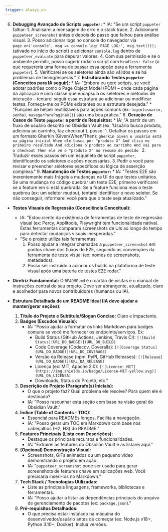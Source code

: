 ```yaml
---
trigger: always_on
---
```


6.  **Debugging Avançado de Scripts `puppeter`:**
        * IA: "Se um script `puppeter` falhar:
            1.  Analisarei a mensagem de erro e o stack trace.
            2.  Adicionarei `puppeteer_screenshot` antes e depois do passo que falhou para análise visual.
            3.  Posso adicionar logs no console do navegador via `page.on('console', msg => console.log('PAGE LOG:', msg.text()));` (ativado no início do script) e adicionar `console.log` dentro de `puppeteer_evaluate` para depurar valores.
            4.  Com sua permissão e se o ambiente permitir, posso sugerir rodar o script com `headless: false` (o que requereria uma forma de passar essa opção para a ferramenta `puppeter`).
            5.  Verificarei se os seletores ainda são válidos e se há problemas de timing/esperas."
    7.  **Estruturando Testes `puppeter` (Conceitos para IA seguir):**
        * IA: "Embora eu gere scripts, se você adotar padrões como o Page Object Model (POM) – onde cada página da aplicação é uma classe que encapsula os seletores e métodos de interação – tentarei seguir essa estrutura ao adicionar ou modificar testes. Forneça-me os POMs existentes ou a estrutura desejada."
        * "Funções de helper reutilizáveis para ações comuns (ex: `login(usuario, senha)`, `navegarParaPaginaX()`) são uma boa prática."
    8.  **Geração de Casos de Teste `puppeter` a partir de Requisitos:**
        * IA: "A partir de um fluxo de usuário descrito no Obsidian Vault (ex: 'Usuário busca produto, adiciona ao carrinho, faz checkout'), posso:
            1.  Detalhar os passos em um formato Gherkin (Given/When/Then):
                ```gherkin
                Given o usuário está na página inicial
                When ele busca por "produto X"
                And clica no primeiro resultado
                And adiciona o produto ao carrinho
                And vai para o checkout
                Then ele vê o "produto X" no resumo do pedido
                ```
            2.  Traduzir esses passos em um esqueleto de script `puppeter`, identificando os seletores e ações necessárias.
            3.  Pedir a você para revisar e preencher seletores específicos ou lógica de asserção complexa."
    9.  **Manutenção de Testes `puppeter`:**
        * IA: "Testes E2E são inerentemente mais frágeis a mudanças na UI do que testes unitários. Se uma mudança no código quebrar um teste E2E, primeiro verificarei se a feature em si está quebrada. Se a feature funciona mas o teste quebrou (ex: um seletor mudou), tentarei identificar o novo seletor. Se não conseguir, informarei você para que o teste seja atualizado."

-   **Testes Visuais de Regressão (Consciência Conceitual):**
    -   IA: "Estou ciente da existência de ferramentas de teste de regressão visual (ex: Percy, Applitools, Playwright tem funcionalidade nativa). Estas ferramentas comparam screenshots de UIs ao longo do tempo para detectar mudanças visuais inesperadas."
    -   "Se o projeto utiliza tais ferramentas:
        1.  Posso ajudar a integrar chamadas a `puppeteer_screenshot` em pontos chave dos fluxos de E2E, seguindo as convenções da ferramenta de teste visual (ex: nomes de screenshots, metadados).
        2.  Posso ser instruído a acionar os builds na plataforma de teste visual após uma bateria de testes E2E rodar."

-   **Diretriz Fundamental:** O `README.md` é o cartão de visitas e o manual de instruções central do seu projeto. Deve ser abrangente, atualizado, claro e acolhedor para novos contribuidores (humanos ou IA).
-   **Estrutura Detalhada de um README Ideal (IA deve ajudar a manter/gerar seções):**
    1.  **Título do Projeto e Subtítulo/Slogan Conciso:** Claro e impactante.
    2.  **Badges (Escudos Visuais):**
        * IA: "Posso ajudar a formatar os links Markdown para badges comuns se você me fornecer os endpoints/serviços. Ex:
            * Build Status (GitHub Actions, Jenkins, Travis CI): `[![Build Status](URL_DO_BADGE)](URL_DO_BUILD)`
            * Code Coverage (Codecov, Coveralls): `[![Coverage Status](URL_DO_BADGE)](URL_DO_COVERAGE)`
            * Versão da Release (npm, PyPI, GitHub Releases): `[![Release](URL_DO_BADGE)](URL_DA_RELEASE)`
            * Licença (ex: MIT, Apache 2.0): `[![License: MIT](https://img.shields.io/badge/License-MIT-yellow.svg)](URL_DA_LICENSA)`
            * Downloads, Status do Projeto, etc."
    3.  **Descrição do Projeto (Parágrafo(s) Iniciais):**
        * O que o projeto faz? Qual problema ele resolve? Para quem ele é destinado?
        * IA: "Posso rascunhar esta seção com base na visão geral do Obsidian Vault."
    4.  **Índice (Table of Contents - TOC):**
        * Essencial para READMEs longos. Facilita a navegação.
        * IA: "Posso gerar um TOC em Markdown com base nos cabeçalhos (H2, H3) do README."
    5.  **Features Principais (Lista com Descrições):**
        * Destaque os principais recursos e funcionalidades.
        * IA: "Extrairei as features do Obsidian Vault e as listarei aqui."
    6.  **(Opcional) Demonstração Visual:**
        * Screenshots, GIFs animados ou um pequeno vídeo demonstrando o projeto em ação.
        * IA: "`puppeteer_screenshot` pode ser usado para gerar screenshots de features chave em aplicações web. Você precisaria inseri-los no Markdown."
    7.  **Tech Stack / Tecnologias Utilizadas:**
        * Liste as principais linguagens, frameworks, bibliotecas e ferramentas.
        * IA: "Posso ajudar a listar as dependências principais do arquivo de gerenciamento de pacotes (ex: `package.json`)."
    8.  **Pré-requisitos Detalhados:**
        * O que precisa estar instalado na máquina do desenvolvedor/usuário antes de começar (ex: Node.js v18+, Python 3.10+, Docker). Inclua versões.